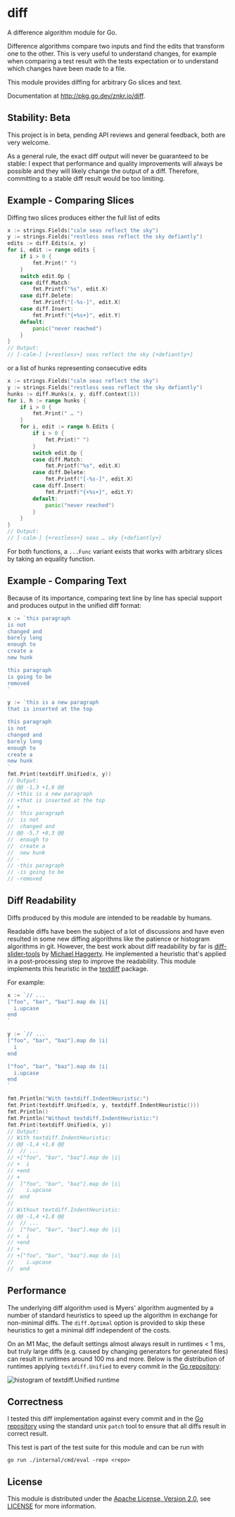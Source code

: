 # diff

A difference algorithm module for Go.

Difference algorithms compare two inputs and find the edits that transform one to the other. This is
very useful to understand changes, for example when comparing a test result with the tests
expectation or to understand which changes have been made to a file.

This module provides diffing for arbitrary Go slices and text.

Documentation at http://pkg.go.dev/znkr.io/diff.

## Stability: Beta

This project is in beta, pending API reviews and general feedback, both are very welcome.

As a general rule, the exact diff output will never be guaranteed to be stable: I expect that
performance and quality improvements will always be possible and they will likely change the output
of a diff. Therefore, committing to a stable diff result would be too limiting.

## Example - Comparing Slices

Diffing two slices produces either the full list of edits

```go
x := strings.Fields("calm seas reflect the sky")
y := strings.Fields("restless seas reflect the sky defiantly")
edits := diff.Edits(x, y)
for i, edit := range edits {
    if i > 0 {
        fmt.Print(" ")
    }
    switch edit.Op {
    case diff.Match:
        fmt.Printf("%s", edit.X)
    case diff.Delete:
        fmt.Printf("[-%s-]", edit.X)
    case diff.Insert:
        fmt.Printf("{+%s+}", edit.Y)
    default:
        panic("never reached")
    }
}
// Output:
// [-calm-] {+restless+} seas reflect the sky {+defiantly+}
```

or a list of hunks representing consecutive edits

```go
x := strings.Fields("calm seas reflect the sky")
y := strings.Fields("restless seas reflect the sky defiantly")
hunks := diff.Hunks(x, y, diff.Context(1))
for i, h := range hunks {
    if i > 0 {
        fmt.Print(" … ")
    }
    for i, edit := range h.Edits {
        if i > 0 {
            fmt.Print(" ")
        }
        switch edit.Op {
        case diff.Match:
            fmt.Printf("%s", edit.X)
        case diff.Delete:
            fmt.Printf("[-%s-]", edit.X)
        case diff.Insert:
            fmt.Printf("{+%s+}", edit.Y)
        default:
            panic("never reached")
        }
    }
}
// Output:
// [-calm-] {+restless+} seas … sky {+defiantly+}
```

For both functions, a `...Func` variant exists that works with arbitrary slices by taking an
equality function.

## Example - Comparing Text

Because of its importance, comparing text line by line has special support and produces output
in the unified diff format:

```go
x := `this paragraph
is not
changed and
barely long
enough to
create a
new hunk

this paragraph
is going to be
removed
`

y := `this is a new paragraph
that is inserted at the top

this paragraph
is not
changed and
barely long
enough to
create a
new hunk
`
fmt.Print(textdiff.Unified(x, y))
// Output:
// @@ -1,3 +1,6 @@
// +this is a new paragraph
// +that is inserted at the top
// +
//  this paragraph
//  is not
//  changed and
// @@ -5,7 +8,3 @@
//  enough to
//  create a
//  new hunk
// -
// -this paragraph
// -is going to be
// -removed
```

## Diff Readability

Diffs produced by this module are intended to be readable by humans.

Readable diffs have been the subject of a lot of discussions and have even resulted in some new
diffing algorithms like the patience or histogram algorithms in git. However, the best work about
diff readability by far is [diff-slider-tools](https://github.com/mhagger/diff-slider-tools) by
[Michael Haggerty](https://github.com/mhagger). He implemented a heuristic that's applied in a
post-processing step to improve the readability. This module implements this heuristic in the
[textdiff](https://pkg.go.dev/znkr.io/diff/textdiff) package.

For example:

```go
x := `// ...
["foo", "bar", "baz"].map do |i|
  i.upcase
end
`

y := `// ...
["foo", "bar", "baz"].map do |i|
  i
end

["foo", "bar", "baz"].map do |i|
  i.upcase
end
`

fmt.Println("With textdiff.IndentHeuristic:")
fmt.Print(textdiff.Unified(x, y, textdiff.IndentHeuristic()))
fmt.Println()
fmt.Println("Without textdiff.IndentHeuristic:")
fmt.Print(textdiff.Unified(x, y))
// Output:
// With textdiff.IndentHeuristic:
// @@ -1,4 +1,8 @@
//  // ...
// +["foo", "bar", "baz"].map do |i|
// +  i
// +end
// +
//  ["foo", "bar", "baz"].map do |i|
//    i.upcase
//  end
//
// Without textdiff.IndentHeuristic:
// @@ -1,4 +1,8 @@
//  // ...
//  ["foo", "bar", "baz"].map do |i|
// +  i
// +end
// +
// +["foo", "bar", "baz"].map do |i|
//    i.upcase
//  end
```

## Performance

The underlying diff algorithm used is Myers' algorithm augmented by a number of standard heuristics
to speed up the algorithm in exchange for non-minimal diffs. The `diff.Optimal` option is provided
to skip these heuristics to get a minimal diff independent of the costs.

On an M1 Mac, the default settings almost always result in runtimes &lt; 1 ms, but truly large diffs
(e.g. caused by changing generators for generated files) can result in runtimes around 100 ms and
more. Below is the distribution of runtimes applying `textdiff.Unified` to every commit in the [Go
repository](http://go.googlesource.com/go):

![histogram of textdiff.Unified runtime](doc/perf_go_repo.png)

## Correctness

I tested this diff implementation against every commit and in the [Go
repository](http://go.googlesource.com/go) using the standard unix `patch` tool to ensure that all
diffs result in correct result.

This test is part of the test suite for this module and can be run with

```
go run ./internal/cmd/eval -repo <repo>
```

## License

This module is distributed under the [Apache License, Version
2.0](https://www.apache.org/licenses/LICENSE-2.0), see [LICENSE](LICENSE) for more information.
